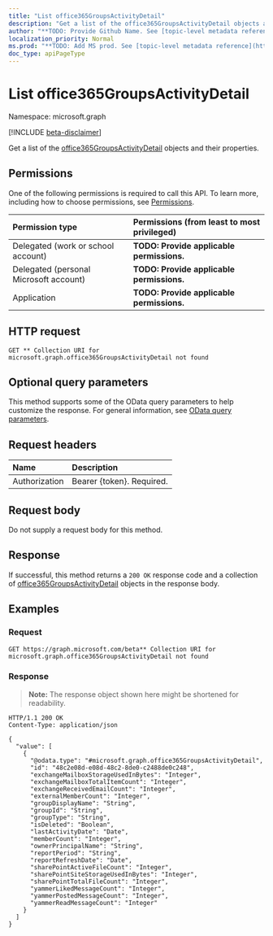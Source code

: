 ```yaml
---
title: "List office365GroupsActivityDetail"
description: "Get a list of the office365GroupsActivityDetail objects and their properties."
author: "**TODO: Provide Github Name. See [topic-level metadata reference](https://msgo.azurewebsites.net/add/document/guidelines/metadata.html#topic-level-metadata)**"
localization_priority: Normal
ms.prod: "**TODO: Add MS prod. See [topic-level metadata reference](https://msgo.azurewebsites.net/add/document/guidelines/metadata.html#topic-level-metadata)**"
doc_type: apiPageType
---
```


# List office365GroupsActivityDetail
Namespace: microsoft.graph

[!INCLUDE [beta-disclaimer](../../includes/beta-disclaimer.md)]

Get a list of the [office365GroupsActivityDetail](../resources/office365groupsactivitydetail.md) objects and their properties.

## Permissions
One of the following permissions is required to call this API. To learn more, including how to choose permissions, see [Permissions](/graph/permissions-reference).

|Permission type|Permissions (from least to most privileged)|
|:---|:---|
|Delegated (work or school account)|**TODO: Provide applicable permissions.**|
|Delegated (personal Microsoft account)|**TODO: Provide applicable permissions.**|
|Application|**TODO: Provide applicable permissions.**|

## HTTP request

<!-- {
  "blockType": "ignored"
}
-->
``` http
GET ** Collection URI for microsoft.graph.office365GroupsActivityDetail not found
```

## Optional query parameters
This method supports some of the OData query parameters to help customize the response. For general information, see [OData query parameters](/graph/query-parameters).

## Request headers
|Name|Description|
|:---|:---|
|Authorization|Bearer {token}. Required.|

## Request body
Do not supply a request body for this method.

## Response

If successful, this method returns a `200 OK` response code and a collection of [office365GroupsActivityDetail](../resources/office365groupsactivitydetail.md) objects in the response body.

## Examples

### Request
<!-- {
  "blockType": "request",
  "name": "list_office365groupsactivitydetail"
}
-->
``` http
GET https://graph.microsoft.com/beta** Collection URI for microsoft.graph.office365GroupsActivityDetail not found
```


### Response
>**Note:** The response object shown here might be shortened for readability.
<!-- {
  "blockType": "response",
  "truncated": true,
  "@odata.type": "Collection(microsoft.graph.office365GroupsActivityDetail)"
}
-->
``` http
HTTP/1.1 200 OK
Content-Type: application/json

{
  "value": [
    {
      "@odata.type": "#microsoft.graph.office365GroupsActivityDetail",
      "id": "48c2e08d-e08d-48c2-8de0-c2488de0c248",
      "exchangeMailboxStorageUsedInBytes": "Integer",
      "exchangeMailboxTotalItemCount": "Integer",
      "exchangeReceivedEmailCount": "Integer",
      "externalMemberCount": "Integer",
      "groupDisplayName": "String",
      "groupId": "String",
      "groupType": "String",
      "isDeleted": "Boolean",
      "lastActivityDate": "Date",
      "memberCount": "Integer",
      "ownerPrincipalName": "String",
      "reportPeriod": "String",
      "reportRefreshDate": "Date",
      "sharePointActiveFileCount": "Integer",
      "sharePointSiteStorageUsedInBytes": "Integer",
      "sharePointTotalFileCount": "Integer",
      "yammerLikedMessageCount": "Integer",
      "yammerPostedMessageCount": "Integer",
      "yammerReadMessageCount": "Integer"
    }
  ]
}
```

